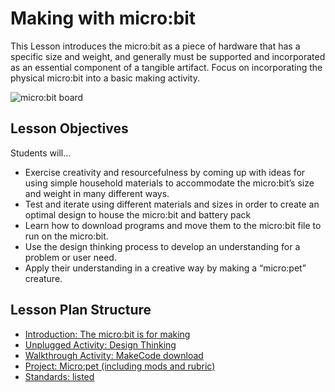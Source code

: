 # Making with micro:bit

This Lesson introduces the micro:bit as a piece of hardware that has a specific size and weight, and
generally must be supported and incorporated as an essential component of a tangible artifact. Focus
on incorporating the physical micro:bit into a basic making activity.

![micro:bit board](/static/courses/csintro/making/microbit-board.png)

## Lesson Objectives 
Students will...

* Exercise creativity and resourcefulness by coming up with ideas for using simple household materials to accommodate the micro:bit’s size and weight in many different ways.
* Test and iterate using different materials and sizes in order to create an optimal design to house the micro:bit and battery pack
* Learn how to download programs and move them to the micro:bit file to run on the micro:bit.
* Use the design thinking process to develop an understanding for a problem or user need.
* Apply their understanding in a creative way by making a “micro:pet” creature. 
	
## Lesson Plan Structure

* [Introduction: The micro:bit is for making](/courses/csintro/making/introduction)
* [Unplugged Activity: Design Thinking](/courses/csintro/making/unplugged)
* [Walkthrough Activity: MakeCode download](/courses/csintro/making/walkthrough)
* [Project: Micro:pet (including mods and rubric)](/courses/csintro/making/project)
* [Standards: listed](/courses/csintro/making/standards)

